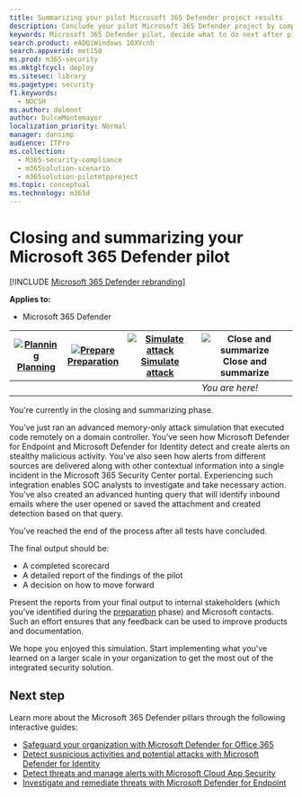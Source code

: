 ```yaml
---
title: Summarizing your pilot Microsoft 365 Defender project results
description: Conclude your pilot Microsoft 365 Defender project by completing your scorecard, analyzing your report findings, and deciding how to move forward.
keywords: Microsoft 365 Defender pilot, decide what to do next after pilot Microsoft 365 Defender project, what to do after evaluating Microsoft 365 Defender in production, transition from Microsoft 365 Defender pilot to deployment, cyber security, advanced persistent threat, enterprise security, devices, device, identity, users, data, applications, incidents, automated investigation and remediation, advanced hunting
search.product: eADQiWindows 10XVcnh
search.appverid: met150
ms.prod: m365-security
ms.mktglfcycl: deploy
ms.sitesec: library
ms.pagetype: security
f1.keywords: 
  - NOCSH
ms.author: dolmont
author: DulceMontemayor
localization_priority: Normal
manager: dansimp
audience: ITPro
ms.collection: 
  - M365-security-compliance
  - m365solution-scenario
  - m365solution-pilotmtpproject
ms.topic: conceptual
ms.technology: m365d
---
```


# Closing and summarizing your Microsoft 365 Defender pilot  

[!INCLUDE [Microsoft 365 Defender rebranding](../includes/microsoft-defender.md)]


**Applies to:**
- Microsoft 365 Defender



|[![Planning](../../media/phase-diagrams/1-planning.png)](m365d-pilot-plan.md)<br/>[Planning](m365d-pilot-plan.md) |[![Prepare](../../media/phase-diagrams/2-prepare.png)](prepare-m365d-eval.md)<br/>[Preparation](prepare-m365d-eval.md) | [![Simulate attack](../../media/phase-diagrams/3-simluate.png)](m365d-pilot-simulate.md)<br/>[Simulate attack](m365d-pilot-simulate.md) | ![Close and summarize](../../media/phase-diagrams/4-summary.png)<br/>Close and summarize|
|--|--|--|--|
|| | |*You are here!*|


You're currently in the closing and summarizing phase.

You’ve just ran an advanced memory-only attack simulation that executed code remotely on a domain controller. You’ve seen how Microsoft Defender for Endpoint and Microsoft Defender for Identity detect and create alerts on stealthy malicious activity. You’ve also seen how alerts from different sources are delivered along with other contextual information into a single incident in the Microsoft 365 Security Center portal. Experiencing such integration enables SOC analysts to investigate and take necessary action. You’ve also created an advanced hunting query that will identify inbound emails where the user opened or saved the attachment and created detection based on that query.

You’ve reached the end of the process after all tests have concluded.

The final output should be:

- A completed scorecard
- A detailed report of the findings of the pilot
- A decision on how to move forward

Present the reports from your final output to internal stakeholders (which you’ve identified during the [preparation](./prepare-m365d-eval.md) phase) and Microsoft contacts. Such an effort ensures that any feedback can be used to improve products and documentation.

We hope you enjoyed this simulation. Start implementing what you've learned on a larger scale in your organization to get the most out of the integrated security solution.

## Next step
Learn more about the Microsoft 365 Defender pillars through the following interactive guides:
- [Safeguard your organization with Microsoft Defender for Office 365](https://aka.ms/O365ATP-Interactive-Guide)
- [Detect suspicious activities and potential attacks with Microsoft Defender for Identity](https://aka.ms/AATP-Interactive-Guide)
- [Detect threats and manage alerts with Microsoft Cloud App Security](https://aka.ms/DetectThreatsAndAlertsMCAS-InteractiveGuide)
- [Investigate and remediate threats with Microsoft Defender for Endpoint](https://aka.ms/MDATP-IR-Interactive-Guide)
